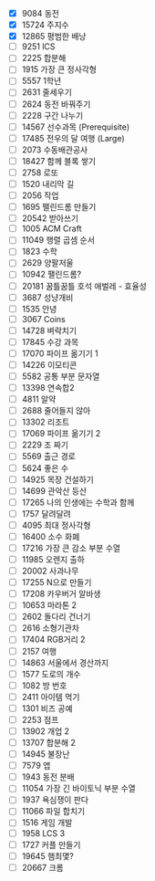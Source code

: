 - [X] 9084 동전
- [X] 15724 주지수
- [X] 12865 평범한 배낭
- [ ] 9251 lCS
- [ ] 2225 합분해
- [ ] 1915 가장 큰 정사각형
- [ ] 5557 1학년
- [ ] 2631 줄세우기
- [ ] 2624 동전 바꿔주기
- [ ] 2228 구간 나누기
- [ ] 14567 선수과목 (Prerequisite)
- [ ] 17485 전우의 달 여행 (Large)
- [ ] 2073 수동배관공사
- [ ] 18427 함께 블록 쌓기
- [ ] 2758 로또
- [ ] 1520 내리막 길
- [ ] 2056 작업
- [ ] 1695 팰린드롬 만들기
- [ ] 20542 받아쓰기
- [ ] 1005 ACM Craft
- [ ] 11049 행렬 곱셈 순서
- [ ] 1823 수학
- [ ] 2629 양팔저울
- [ ] 10942 팰린드롬?
- [ ] 20181 꿈틀꿈틀 호석 애벌레 - 효율성
- [ ] 3687 성냥개비
- [ ] 1535 안녕
- [ ] 3067 Coins
- [ ] 14728 벼락치기
- [ ] 17845 수강 과목
- [ ] 17070 파이프 옮기기 1
- [ ] 14226 이모티콘
- [ ] 5582 공통 부분 문자열
- [ ] 13398 연속합2
- [ ] 4811 알약
- [ ] 2688 줄어들지 않아
- [ ] 13302 리조트
- [ ] 17069 파이프 옮기기 2
- [ ] 2229 조 짜기
- [ ] 5569 출근 경로
- [ ] 5624 좋은 수
- [ ] 14925 목장 건설하기
- [ ] 14699 관악산 등산
- [ ] 17265 나의 인생에는 수학과 함께
- [ ] 1757 달려달려
- [ ] 4095 최대 정사각형
- [ ] 16400 소수 화폐
- [ ] 17216 가장 큰 감소 부분 수열
- [ ] 11985 오렌지 출하
- [ ] 20002 사과나무
- [ ] 17255 N으로 만들기
- [ ] 17208 카우버거 알바생
- [ ] 10653 마라톤 2
- [ ] 2602 돌다리 건너기
- [ ] 2616 소형기관차
- [ ] 17404 RGB거리 2
- [ ] 2157 여행
- [ ] 14863 서울에서 경산까지
- [ ] 1577 도로의 개수
- [ ] 1082 방 번호
- [ ] 2411 아이템 먹기
- [ ] 1301 비즈 공예
- [ ] 2253 점프
- [ ] 13902 개업 2
- [ ] 13707 합분해 2
- [ ] 14945 불장난
- [ ] 7579 앱
- [ ] 1943 동전 분배
- [ ] 11054 가장 긴 바이토닉 부분 수열
- [ ] 1937 욕심쟁이 판다
- [ ] 11066 파일 합치기
- [ ] 1516 게임 개발
- [ ] 1958 LCS 3
- [ ] 1727 커플 만들기
- [ ] 19645 햄최몇?
- [ ] 20667 크롬